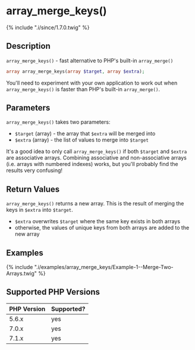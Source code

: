 # array_merge_keys()

{% include ".i/since/1.7.0.twig" %}

## Description

`array_merge_keys()` - fast alternative to PHP's built-in `array_merge()`

```php
array array_merge_keys(array $target, array $extra);
```

You'll need to experiment with your own application to work out when `array_merge_keys()` is faster than PHP's built-in `array_merge()`.

## Parameters

`array_merge_keys()` takes two parameters:

* `$target` (array) - the array that `$extra` will be merged into
* `$extra` (array) - the list of values to merge into `$target`

It's a good idea to only call `array_merge_keys()` if both `$target` and `$extra` are associative arrays. Combining associative and non-associative arrays (i.e. arrays with numbered indexes) works, but you'll probably find the results very confusing!

## Return Values

`array_merge_keys()` returns a new array. This is the result of merging the keys in `$extra` into `$target`.

* `$extra` overwrites `$target` where the same key exists in both arrays
* otherwise, the values of unique keys from both arrays are added to the new array

## Examples

{% include ".i/examples/array_merge_keys/Example-1--Merge-Two-Arrays.twig" %}

## Supported PHP Versions

PHP Version | Supported?
------------|-----------
5.6.x | yes
7.0.x | yes
7.1.x | yes